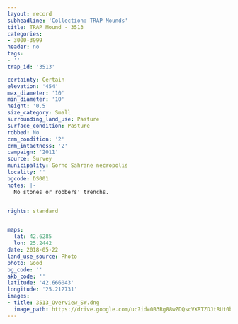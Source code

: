 ```yaml
---
layout: record
subheadline: 'Collection: TRAP Mounds'
title: TRAP Mound - 3513
categories:
- 3000-3999
header: no
tags:
- ''
trap_id: '3513'

certainty: Certain
elevation: '454'
max_diameter: '10'
min_diameter: '10'
height: '0.5'
size_category: Small
surrounding_land_use: Pasture
surface_condition: Pasture
robbed: No
crm_condition: '2'
crm_intactness: '2'
campaign: '2011'
source: Survey
municipality: Gorno Sahrane necropolis
locality: ''
bgcode: DS001
notes: |-
  No stones or robbers' trenchs.


rights: standard


maps:
  lat: 42.6285
  lon: 25.2442
date: 2018-05-22
land_use_source: Photo
photo: Good
bg_code: ''
akb_code: ''
latitude: '42.666043'
longitude: '25.212731'
images:
- title: 3513_Overview_SW.dng
  image_path: https://drive.google.com/uc?id=0B3Rg88wZDQscVXRTZDJtRUt0b00
---
```

